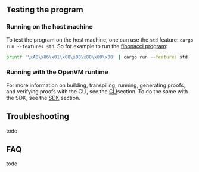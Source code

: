 ## Testing the program

### Running on the host machine

To test the program on the host machine, one can use the `std` feature: `cargo run --features std`. So for example to run the [fibonacci program](https://github.com/openvm-org/openvm/tree/main/benchmarks/programs/fibonacci):

```bash
printf '\xA0\x86\x01\x00\x00\x00\x00\x00' | cargo run --features std
```

### Running with the OpenVM runtime

For more information on building, transpiling, running, generating proofs, and verifying proofs with the CLI, see the [CLI](../writing-apps/overview.md)section. To do the same with the SDK, see the [SDK](sdk.md) section.

## Troubleshooting

todo

## FAQ

todo